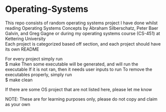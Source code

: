 # Operating-Systems

This repo consists of random operating systems project I have done whilst reading Operating Systems Concepts by Abraham Silberschatz, Peter Baer Galvin, and Greg Gagne or during my operating systems course (CS-451) at Kettering University <br> 
Each project is categorized based off section, and each project should have its own README 

For every project simply run <br>
$ make
Then some executable will be generated, and will run the executable
If it is not ran, then it needs user inputs to run 
To remove the executables properly, simply run <br>
$ make clean 

If there are some OS project that are not listed here, please let me know

NOTE: 
These are for learning purposes only, please do not copy and claim as your own
